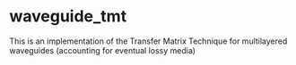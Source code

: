 # waveguide_tmt
This is an implementation of the Transfer Matrix Technique for multilayered waveguides (accounting for eventual lossy media)
